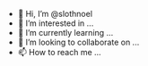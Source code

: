 - 👋 Hi, I’m @slothnoel
- 👀 I’m interested in ...
- 🌱 I’m currently learning ...
- 💞️ I’m looking to collaborate on ...
- 📫 How to reach me ...

<!---
slothnoel/slothnoel is a ✨ special ✨ repository because its `README.md` (this file) appears on your GitHub profile.
You can click the Preview link to take a look at your changes.
--->
